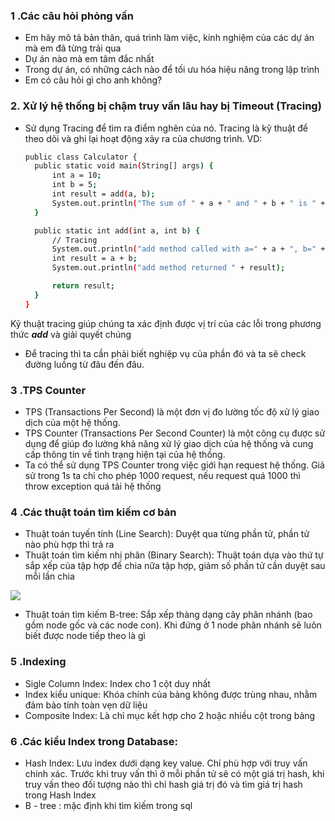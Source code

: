 ### 1 .Các câu hỏi phỏng vấn
- Em hãy mô tả bản thân, quá trình làm việc, kinh nghiệm của các dự án mà em đã từng trải qua
- Dự án nào mà em tâm đắc nhất
- Trong dự án, có những cách nào để tối ưu hóa hiệu năng trong lập trình
- Em có câu hỏi gì cho anh không?

### 2. Xử lý hệ thống bị chậm truy vấn lâu hay bị Timeout (Tracing)
- Sử dụng Tracing để tìm ra điểm nghẽn của nó. Tracing là kỹ thuật để theo dõi và ghi lại hoạt động xảy ra của chương trình. VD:
  ```sh
  public class Calculator {
    public static void main(String[] args) {
        int a = 10;
        int b = 5;
        int result = add(a, b);
        System.out.println("The sum of " + a + " and " + b + " is " + result);
    }

    public static int add(int a, int b) {
        // Tracing
        System.out.println("add method called with a=" + a + ", b=" + b);
        int result = a + b;
        System.out.println("add method returned " + result);

        return result;
    }
  }
  ```
Kỹ thuật tracing giúp chúng ta xác định được vị trí của các lỗi trong phương thức ***add*** và giải quyết chúng

- Để tracing thì ta cần phải biết nghiệp vụ của phần đó và ta sẽ check đường luồng từ đâu đến đâu. 

### 3 .TPS Counter
- TPS (Transactions Per Second) là một đơn vị đo lường tốc độ xử lý giao dịch của một hệ thống.
- TPS Counter (Transactions Per Second Counter) là một công cụ được sử dụng để giúp đo lường khả năng xử lý giao dịch của hệ thống và cung cấp thông tin về tình trạng hiện tại của hệ thống.
- Ta có thể sử dụng TPS Counter trong việc giới hạn request hệ thống. Giả sử trong 1s ta chỉ cho phép 1000 request, nếu request quá 1000 thì throw exception quá tải hệ thống

### 4 .Các thuật toán tìm kiếm cơ bản
- Thuật toán tuyến tính (Line Search): Duyệt qua từng phần tử, phần tử nào phù hợp thì trả ra
- Thuật toán tìm kiếm nhị phân (Binary Search): Thuật toán dựa vào thứ tự sắp xếp của tập hợp để chia nữa tập hợp, giảm số phần tử cần duyệt sau mỗi lần chia

![](https://blog.luyencode.net/wp-content/uploads/2018/07/thuat-toan-tim-kiem-nhi-phan-minh-hoa-code-su-dung-c-java.gif)
- Thuật toán tìm kiếm B-tree: Sắp xếp thàng dạng cây phân nhánh (bao gồm node gốc và các node con). Khi đứng ở 1 node phân nhánh sẽ luôn biết được node tiếp theo là gì

### 5 .Indexing
- Sigle Column Index: Index cho 1 cột duy nhất
- Index kiểu unique: Khóa chính của bảng không được trùng nhau, nhằm đảm bảo tính toàn vẹn dữ liệu
- Composite Index: Là chỉ mục kết hợp cho 2 hoặc nhiều cột trong bảng

### 6 .Các kiểu Index trong Database:
- Hash Index: Lưu index dưới dạng key value. Chỉ phù hợp với truy vấn chính xác. Trước khi truy vấn thì ở mỗi phần tử sẽ có một giá trị hash, khi truy vấn theo đối tượng nào thì chỉ hash giá trị đó và tìm giá trị hash trong Hash Index
- B - tree : mặc định khi tìm kiếm trong sql
